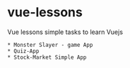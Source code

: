 # vue-lessons

Vue lessons simple tasks to learn Vuejs

	* Monster Slayer - game App
	* Quiz-App
	* Stock-Market Simple App

